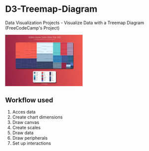 # D3-Treemap-Diagram
 Data Visualization Projects - Visualize Data with a Treemap Diagram (FreeCodeCamp's Project)

<img width="250px" src = "https://github.com/dg0397/D3-Treemap-Diagram/blob/master/TreeMap.png" />

<h2>Workflow used</h2>
<ol>
    <li>Acces data</li>
    <li>Create chart dimensions</li>
    <li>Draw canvas</li>
    <li>Create scales</li>
    <li>Draw data</li>
    <li>Draw peripherals</li>
    <li>Set up interactions</li>
</ol>
